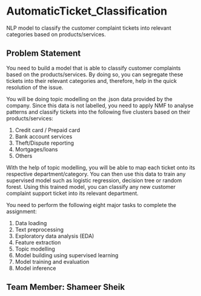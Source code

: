 # AutomaticTicket_Classification
NLP model to classify the customer complaint tickets into relevant categories based on products/services.

## Problem Statement
You need to build a model that is able to classify customer complaints based on the products/services. By doing so, you can segregate these tickets into their relevant categories and, therefore, help in the quick resolution of the issue.

You will be doing topic modelling on the .json data provided by the company. Since this data is not labelled, you need to apply NMF to analyse patterns and classify tickets into the following five clusters based on their products/services:

1. Credit card / Prepaid card
2. Bank account services
3. Theft/Dispute reporting
4. Mortgages/loans
5. Others

With the help of topic modelling, you will be able to map each ticket onto its respective department/category. You can then use this data to train any supervised model such as logistic regression, decision tree or random forest. Using this trained model, you can classify any new customer complaint support ticket into its relevant department.

You need to perform the following eight major tasks to complete the assignment:

1. Data loading
2. Text preprocessing
3. Exploratory data analysis (EDA)
4. Feature extraction
5. Topic modelling
6. Model building using supervised learning
7. Model training and evaluation
8. Model inference

## Team Member: Shameer Sheik
